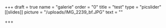 +++
draft = true
name = "galerie"
order = "0"
title = "test"
type = "picslider"
[[slides]]
picture = "/uploads/IMG_2239_bf.JPG"
text = ""

+++
